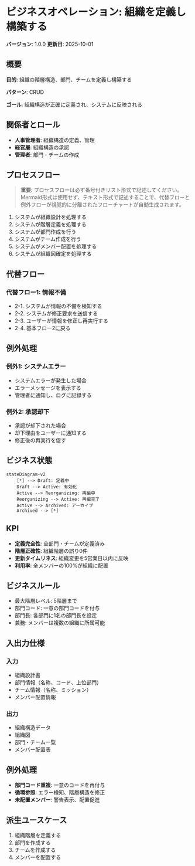 # ビジネスオペレーション: 組織を定義し構築する

**バージョン**: 1.0.0
**更新日**: 2025-10-01

## 概要

**目的**: 組織の階層構造、部門、チームを定義し構築する

**パターン**: CRUD

**ゴール**: 組織構造が正確に定義され、システムに反映される

## 関係者とロール

- **人事管理者**: 組織構造の定義、管理
- **経営層**: 組織構造の承認
- **管理者**: 部門・チームの作成

## プロセスフロー

> **重要**: プロセスフローは必ず番号付きリスト形式で記述してください。
> Mermaid形式は使用せず、テキスト形式で記述することで、代替フローと例外フローが視覚的に分離されたフローチャートが自動生成されます。

1. システムが組織設計を処理する
2. システムが階層定義を処理する
3. システムが部門作成を行う
4. システムがチーム作成を行う
5. システムがメンバー配置を処理する
6. システムが組織図確定を処理する

## 代替フロー

### 代替フロー1: 情報不備
- 2-1. システムが情報の不備を検知する
- 2-2. システムが修正要求を送信する
- 2-3. ユーザーが情報を修正し再実行する
- 2-4. 基本フロー2に戻る

## 例外処理

### 例外1: システムエラー
- システムエラーが発生した場合
- エラーメッセージを表示する
- 管理者に通知し、ログに記録する

### 例外2: 承認却下
- 承認が却下された場合
- 却下理由をユーザーに通知する
- 修正後の再実行を促す

## ビジネス状態

```mermaid
stateDiagram-v2
    [*] --> Draft: 定義中
    Draft --> Active: 有効化
    Active --> Reorganizing: 再編中
    Reorganizing --> Active: 再編完了
    Active --> Archived: アーカイブ
    Archived --> [*]
```

## KPI

- **定義完全性**: 全部門・チームが定義済み
- **階層正確性**: 組織階層の誤り0件
- **更新タイムリネス**: 組織変更を5営業日以内に反映
- **利用率**: 全メンバーの100%が組織に配置

## ビジネスルール

- 最大階層レベル: 5階層まで
- 部門コード: 一意の部門コードを付与
- 部門長: 各部門に1名の部門長を設定
- 兼務: メンバーは複数の組織に所属可能

## 入出力仕様

### 入力
- 組織設計書
- 部門情報（名称、コード、上位部門）
- チーム情報（名称、ミッション）
- メンバー配置情報

### 出力
- 組織構造データ
- 組織図
- 部門・チーム一覧
- メンバー配置表

## 例外処理

- **部門コード重複**: 一意のコードを再付与
- **循環参照**: エラー検知、階層構造を修正
- **未配置メンバー**: 警告表示、配置促進

## 派生ユースケース

1. 組織階層を定義する
2. 部門を作成する
3. チームを作成する
4. メンバーを配置する
